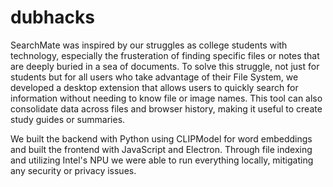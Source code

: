# dubhacks

SearchMate was inspired by our struggles as college students with technology, especially the frusteration of finding specific files or notes that are deeply buried in a sea of documents. To solve this struggle, not just for students but for all users who take advantage of their File System, we developed a desktop extension that allows users to quickly search for information without needing to know file or image names. This tool can also consolidate data across files and browser history, making it useful to create study guides or summaries.

We built the backend with Python using CLIPModel for word embeddings and built the frontend with JavaScript and Electron. Through file indexing and utilizing Intel's NPU we were able to run everything locally, mitigating any security or privacy issues.
